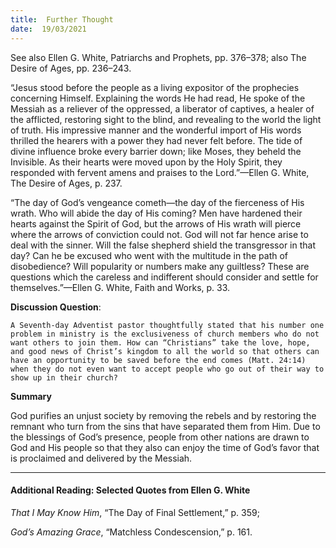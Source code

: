 ```yaml
---
title:  Further Thought
date:  19/03/2021
---
```


See also Ellen G. White, Patriarchs and Prophets, pp. 376–378; also The Desire of Ages, pp. 236–243.

“Jesus stood before the people as a living expositor of the prophecies concerning Himself. Explaining the words He had read, He spoke of the Messiah as a reliever of the oppressed, a liberator of captives, a healer of the afflicted, restoring sight to the blind, and revealing to the world the light of truth. His impressive manner and the wonderful import of His words thrilled the hearers with a power they had never felt before. The tide of divine influence broke every barrier down; like Moses, they beheld the Invisible. As their hearts were moved upon by the Holy Spirit, they responded with fervent amens and praises to the Lord.”—Ellen G. White, The Desire of Ages, p. 237.

“The day of God’s vengeance cometh—the day of the fierceness of His wrath. Who will abide the day of His coming? Men have hardened their hearts against the Spirit of God, but the arrows of His wrath will pierce where the arrows of conviction could not. God will not far hence arise to deal with the sinner. Will the false shepherd shield the transgressor in that day? Can he be excused who went with the multitude in the path of disobedience? Will popularity or numbers make any guiltless? These are questions which the careless and indifferent should consider and settle for themselves.”—Ellen G. White, Faith and Works, p. 33.

**Discussion Question**:

`A Seventh-day Adventist pastor thoughtfully stated that his number one problem in ministry is the exclusiveness of church members who do not want others to join them. How can “Christians” take the love, hope, and good news of Christ’s kingdom to all the world so that others can have an opportunity to be saved before the end comes (Matt. 24:14) when they do not even want to accept people who go out of their way to show up in their church?`

**Summary**

God purifies an unjust society by removing the rebels and by restoring the remnant who turn from the sins that have separated them from Him. Due to the blessings of God’s presence, people from other nations are drawn to God and His people so that they also can enjoy the time of God’s favor that is proclaimed and delivered by the Messiah.

---

#### Additional Reading: Selected Quotes from Ellen G. White

_That I May Know Him_, “The Day of Final Settlement,” p. 359;

_God’s Amazing Grace_, “Matchless Condescension,” p. 161.